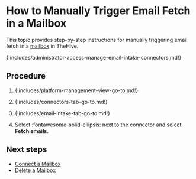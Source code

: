 # How to Manually Trigger Email Fetch in a Mailbox

This topic provides step-by-step instructions for manually triggering email fetch in a [mailbox](about-email-intake-connectors.md) in TheHive.

{!includes/administrator-access-manage-email-intake-connectors.md!}

<h2>Procedure</h2>

1. {!includes/platform-management-view-go-to.md!}

2. {!includes/connectors-tab-go-to.md!}

3. {!includes/email-intake-tab-go-to.md!}

4. Select :fontawesome-solid-ellipsis: next to the connector and select **Fetch emails**.

<h2>Next steps</h2>

* [Connect a Mailbox](connect-a-mailbox.md)
* [Delete a Mailbox](delete-a-mailbox-connection.md)
